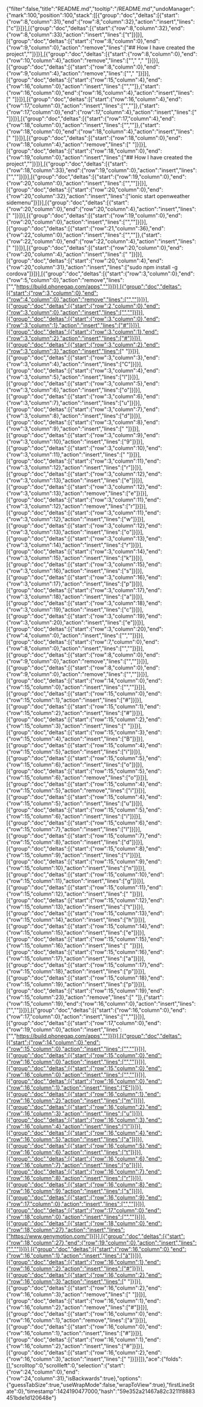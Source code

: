 {"filter":false,"title":"README.md","tooltip":"/README.md","undoManager":{"mark":100,"position":100,"stack":[[{"group":"doc","deltas":[{"start":{"row":8,"column":31},"end":{"row":8,"column":32},"action":"insert","lines":["c"]}]}],[{"group":"doc","deltas":[{"start":{"row":8,"column":32},"end":{"row":8,"column":33},"action":"insert","lines":["t"]}]}],[{"group":"doc","deltas":[{"start":{"row":8,"column":0},"end":{"row":9,"column":0},"action":"remove","lines":["## How I have created the project",""]}]}],[{"group":"doc","deltas":[{"start":{"row":8,"column":0},"end":{"row":10,"column":4},"action":"remove","lines":["","    ","    "]}]}],[{"group":"doc","deltas":[{"start":{"row":8,"column":0},"end":{"row":9,"column":4},"action":"remove","lines":["","    "]}]}],[{"group":"doc","deltas":[{"start":{"row":15,"column":4},"end":{"row":16,"column":0},"action":"insert","lines":["",""]},{"start":{"row":16,"column":0},"end":{"row":16,"column":4},"action":"insert","lines":["    "]}]}],[{"group":"doc","deltas":[{"start":{"row":16,"column":4},"end":{"row":17,"column":0},"action":"insert","lines":["",""]},{"start":{"row":17,"column":0},"end":{"row":17,"column":4},"action":"insert","lines":["    "]}]}],[{"group":"doc","deltas":[{"start":{"row":17,"column":4},"end":{"row":18,"column":0},"action":"insert","lines":["",""]},{"start":{"row":18,"column":0},"end":{"row":18,"column":4},"action":"insert","lines":["    "]}]}],[{"group":"doc","deltas":[{"start":{"row":18,"column":0},"end":{"row":18,"column":4},"action":"remove","lines":["    "]}]}],[{"group":"doc","deltas":[{"start":{"row":18,"column":0},"end":{"row":19,"column":0},"action":"insert","lines":["## How I have created the project",""]}]}],[{"group":"doc","deltas":[{"start":{"row":18,"column":33},"end":{"row":19,"column":0},"action":"insert","lines":["",""]}]}],[{"group":"doc","deltas":[{"start":{"row":19,"column":0},"end":{"row":20,"column":0},"action":"insert","lines":["",""]}]}],[{"group":"doc","deltas":[{"start":{"row":20,"column":0},"end":{"row":20,"column":32},"action":"insert","lines":["ionic start openweather sidemenu"]}]}],[{"group":"doc","deltas":[{"start":{"row":20,"column":0},"end":{"row":20,"column":4},"action":"insert","lines":["    "]}]}],[{"group":"doc","deltas":[{"start":{"row":19,"column":0},"end":{"row":20,"column":0},"action":"insert","lines":["",""]}]}],[{"group":"doc","deltas":[{"start":{"row":21,"column":36},"end":{"row":22,"column":0},"action":"insert","lines":["",""]},{"start":{"row":22,"column":0},"end":{"row":22,"column":4},"action":"insert","lines":["    "]}]}],[{"group":"doc","deltas":[{"start":{"row":20,"column":0},"end":{"row":20,"column":4},"action":"insert","lines":["    "]}]}],[{"group":"doc","deltas":[{"start":{"row":20,"column":4},"end":{"row":20,"column":31},"action":"insert","lines":["sudo npm install -g cordova"]}]}],[{"group":"doc","deltas":[{"start":{"row":3,"column":0},"end":{"row":5,"column":0},"action":"remove","lines":["","https://build.phonegap.com/apps",""]}]}],[{"group":"doc","deltas":[{"start":{"row":3,"column":0},"end":{"row":4,"column":0},"action":"remove","lines":["",""]}]}],[{"group":"doc","deltas":[{"start":{"row":2,"column":0},"end":{"row":3,"column":0},"action":"insert","lines":["",""]}]}],[{"group":"doc","deltas":[{"start":{"row":3,"column":0},"end":{"row":3,"column":1},"action":"insert","lines":["#"]}]}],[{"group":"doc","deltas":[{"start":{"row":3,"column":1},"end":{"row":3,"column":2},"action":"insert","lines":["#"]}]}],[{"group":"doc","deltas":[{"start":{"row":3,"column":2},"end":{"row":3,"column":3},"action":"insert","lines":[" "]}]}],[{"group":"doc","deltas":[{"start":{"row":3,"column":3},"end":{"row":3,"column":4},"action":"insert","lines":["C"]}]}],[{"group":"doc","deltas":[{"start":{"row":3,"column":4},"end":{"row":3,"column":5},"action":"insert","lines":["l"]}]}],[{"group":"doc","deltas":[{"start":{"row":3,"column":5},"end":{"row":3,"column":6},"action":"insert","lines":["o"]}]}],[{"group":"doc","deltas":[{"start":{"row":3,"column":6},"end":{"row":3,"column":7},"action":"insert","lines":["u"]}]}],[{"group":"doc","deltas":[{"start":{"row":3,"column":7},"end":{"row":3,"column":8},"action":"insert","lines":["d"]}]}],[{"group":"doc","deltas":[{"start":{"row":3,"column":8},"end":{"row":3,"column":9},"action":"insert","lines":[" "]}]}],[{"group":"doc","deltas":[{"start":{"row":3,"column":9},"end":{"row":3,"column":10},"action":"insert","lines":["9"]}]}],[{"group":"doc","deltas":[{"start":{"row":3,"column":10},"end":{"row":3,"column":11},"action":"insert","lines":[" "]}]}],[{"group":"doc","deltas":[{"start":{"row":3,"column":11},"end":{"row":3,"column":12},"action":"insert","lines":["r"]}]}],[{"group":"doc","deltas":[{"start":{"row":3,"column":12},"end":{"row":3,"column":13},"action":"insert","lines":["e"]}]}],[{"group":"doc","deltas":[{"start":{"row":3,"column":12},"end":{"row":3,"column":13},"action":"remove","lines":["e"]}]}],[{"group":"doc","deltas":[{"start":{"row":3,"column":11},"end":{"row":3,"column":12},"action":"remove","lines":["r"]}]}],[{"group":"doc","deltas":[{"start":{"row":3,"column":11},"end":{"row":3,"column":12},"action":"insert","lines":["w"]}]}],[{"group":"doc","deltas":[{"start":{"row":3,"column":12},"end":{"row":3,"column":13},"action":"insert","lines":["o"]}]}],[{"group":"doc","deltas":[{"start":{"row":3,"column":13},"end":{"row":3,"column":14},"action":"insert","lines":["r"]}]}],[{"group":"doc","deltas":[{"start":{"row":3,"column":14},"end":{"row":3,"column":15},"action":"insert","lines":["k"]}]}],[{"group":"doc","deltas":[{"start":{"row":3,"column":15},"end":{"row":3,"column":16},"action":"insert","lines":["s"]}]}],[{"group":"doc","deltas":[{"start":{"row":3,"column":16},"end":{"row":3,"column":17},"action":"insert","lines":["p"]}]}],[{"group":"doc","deltas":[{"start":{"row":3,"column":17},"end":{"row":3,"column":18},"action":"insert","lines":["a"]}]}],[{"group":"doc","deltas":[{"start":{"row":3,"column":18},"end":{"row":3,"column":19},"action":"insert","lines":["c"]}]}],[{"group":"doc","deltas":[{"start":{"row":3,"column":19},"end":{"row":3,"column":20},"action":"insert","lines":["e"]}]}],[{"group":"doc","deltas":[{"start":{"row":3,"column":20},"end":{"row":4,"column":0},"action":"insert","lines":["",""]}]}],[{"group":"doc","deltas":[{"start":{"row":7,"column":0},"end":{"row":8,"column":0},"action":"insert","lines":["",""]}]}],[{"group":"doc","deltas":[{"start":{"row":8,"column":0},"end":{"row":9,"column":0},"action":"remove","lines":["",""]}]}],[{"group":"doc","deltas":[{"start":{"row":8,"column":0},"end":{"row":9,"column":0},"action":"remove","lines":["",""]}]}],[{"group":"doc","deltas":[{"start":{"row":14,"column":0},"end":{"row":15,"column":0},"action":"insert","lines":["",""]}]}],[{"group":"doc","deltas":[{"start":{"row":15,"column":0},"end":{"row":15,"column":1},"action":"insert","lines":["#"]}]}],[{"group":"doc","deltas":[{"start":{"row":15,"column":1},"end":{"row":15,"column":2},"action":"insert","lines":["#"]}]}],[{"group":"doc","deltas":[{"start":{"row":15,"column":2},"end":{"row":15,"column":3},"action":"insert","lines":[" "]}]}],[{"group":"doc","deltas":[{"start":{"row":15,"column":3},"end":{"row":15,"column":4},"action":"insert","lines":["B"]}]}],[{"group":"doc","deltas":[{"start":{"row":15,"column":4},"end":{"row":15,"column":5},"action":"insert","lines":["i"]}]}],[{"group":"doc","deltas":[{"start":{"row":15,"column":5},"end":{"row":15,"column":6},"action":"insert","lines":["o"]}]}],[{"group":"doc","deltas":[{"start":{"row":15,"column":5},"end":{"row":15,"column":6},"action":"remove","lines":["o"]}]}],[{"group":"doc","deltas":[{"start":{"row":15,"column":4},"end":{"row":15,"column":5},"action":"remove","lines":["i"]}]}],[{"group":"doc","deltas":[{"start":{"row":15,"column":4},"end":{"row":15,"column":5},"action":"insert","lines":["u"]}]}],[{"group":"doc","deltas":[{"start":{"row":15,"column":5},"end":{"row":15,"column":6},"action":"insert","lines":["i"]}]}],[{"group":"doc","deltas":[{"start":{"row":15,"column":6},"end":{"row":15,"column":7},"action":"insert","lines":["l"]}]}],[{"group":"doc","deltas":[{"start":{"row":15,"column":7},"end":{"row":15,"column":8},"action":"insert","lines":["d"]}]}],[{"group":"doc","deltas":[{"start":{"row":15,"column":8},"end":{"row":15,"column":9},"action":"insert","lines":["i"]}]}],[{"group":"doc","deltas":[{"start":{"row":15,"column":9},"end":{"row":15,"column":10},"action":"insert","lines":["n"]}]}],[{"group":"doc","deltas":[{"start":{"row":15,"column":10},"end":{"row":15,"column":11},"action":"insert","lines":["g"]}]}],[{"group":"doc","deltas":[{"start":{"row":15,"column":11},"end":{"row":15,"column":12},"action":"insert","lines":[" "]}]}],[{"group":"doc","deltas":[{"start":{"row":15,"column":12},"end":{"row":15,"column":13},"action":"insert","lines":["t"]}]}],[{"group":"doc","deltas":[{"start":{"row":15,"column":13},"end":{"row":15,"column":14},"action":"insert","lines":["h"]}]}],[{"group":"doc","deltas":[{"start":{"row":15,"column":14},"end":{"row":15,"column":15},"action":"insert","lines":["e"]}]}],[{"group":"doc","deltas":[{"start":{"row":15,"column":15},"end":{"row":15,"column":16},"action":"insert","lines":[" "]}]}],[{"group":"doc","deltas":[{"start":{"row":15,"column":16},"end":{"row":15,"column":17},"action":"insert","lines":["a"]}]}],[{"group":"doc","deltas":[{"start":{"row":15,"column":17},"end":{"row":15,"column":18},"action":"insert","lines":["p"]}]}],[{"group":"doc","deltas":[{"start":{"row":15,"column":18},"end":{"row":15,"column":19},"action":"insert","lines":["p"]}]}],[{"group":"doc","deltas":[{"start":{"row":15,"column":19},"end":{"row":15,"column":23},"action":"remove","lines":["    "]},{"start":{"row":15,"column":19},"end":{"row":16,"column":0},"action":"insert","lines":["",""]}]}],[{"group":"doc","deltas":[{"start":{"row":16,"column":0},"end":{"row":17,"column":0},"action":"insert","lines":["",""]}]}],[{"group":"doc","deltas":[{"start":{"row":17,"column":0},"end":{"row":19,"column":0},"action":"insert","lines":["","https://build.phonegap.com/apps",""]}]}],[{"group":"doc","deltas":[{"start":{"row":14,"column":0},"end":{"row":15,"column":0},"action":"insert","lines":["",""]}]}],[{"group":"doc","deltas":[{"start":{"row":15,"column":0},"end":{"row":16,"column":0},"action":"insert","lines":["",""]}]}],[{"group":"doc","deltas":[{"start":{"row":15,"column":0},"end":{"row":16,"column":0},"action":"insert","lines":["",""]}]}],[{"group":"doc","deltas":[{"start":{"row":16,"column":0},"end":{"row":16,"column":1},"action":"insert","lines":["E"]}]}],[{"group":"doc","deltas":[{"start":{"row":16,"column":1},"end":{"row":16,"column":2},"action":"insert","lines":["m"]}]}],[{"group":"doc","deltas":[{"start":{"row":16,"column":2},"end":{"row":16,"column":3},"action":"insert","lines":["u"]}]}],[{"group":"doc","deltas":[{"start":{"row":16,"column":3},"end":{"row":16,"column":4},"action":"insert","lines":["l"]}]}],[{"group":"doc","deltas":[{"start":{"row":16,"column":4},"end":{"row":16,"column":5},"action":"insert","lines":["a"]}]}],[{"group":"doc","deltas":[{"start":{"row":16,"column":5},"end":{"row":16,"column":6},"action":"insert","lines":["t"]}]}],[{"group":"doc","deltas":[{"start":{"row":16,"column":6},"end":{"row":16,"column":7},"action":"insert","lines":["o"]}]}],[{"group":"doc","deltas":[{"start":{"row":16,"column":7},"end":{"row":16,"column":8},"action":"insert","lines":["r"]}]}],[{"group":"doc","deltas":[{"start":{"row":16,"column":8},"end":{"row":16,"column":9},"action":"insert","lines":["s"]}]}],[{"group":"doc","deltas":[{"start":{"row":16,"column":9},"end":{"row":17,"column":0},"action":"insert","lines":["",""]}]}],[{"group":"doc","deltas":[{"start":{"row":17,"column":0},"end":{"row":18,"column":0},"action":"insert","lines":["",""]}]}],[{"group":"doc","deltas":[{"start":{"row":18,"column":0},"end":{"row":18,"column":27},"action":"insert","lines":["https://www.genymotion.com/"]}]}],[{"group":"doc","deltas":[{"start":{"row":18,"column":27},"end":{"row":19,"column":0},"action":"insert","lines":["",""]}]}],[{"group":"doc","deltas":[{"start":{"row":16,"column":0},"end":{"row":16,"column":1},"action":"insert","lines":["à"]}]}],[{"group":"doc","deltas":[{"start":{"row":16,"column":1},"end":{"row":16,"column":2},"action":"insert","lines":["#"]}]}],[{"group":"doc","deltas":[{"start":{"row":16,"column":2},"end":{"row":16,"column":3},"action":"insert","lines":[" "]}]}],[{"group":"doc","deltas":[{"start":{"row":16,"column":2},"end":{"row":16,"column":3},"action":"remove","lines":[" "]}]}],[{"group":"doc","deltas":[{"start":{"row":16,"column":1},"end":{"row":16,"column":2},"action":"remove","lines":["#"]}]}],[{"group":"doc","deltas":[{"start":{"row":16,"column":0},"end":{"row":16,"column":1},"action":"remove","lines":["à"]}]}],[{"group":"doc","deltas":[{"start":{"row":16,"column":0},"end":{"row":16,"column":1},"action":"insert","lines":["#"]}]}],[{"group":"doc","deltas":[{"start":{"row":16,"column":1},"end":{"row":16,"column":2},"action":"insert","lines":["#"]}]}],[{"group":"doc","deltas":[{"start":{"row":16,"column":2},"end":{"row":16,"column":3},"action":"insert","lines":[" "]}]}]]},"ace":{"folds":[],"scrolltop":0,"scrollleft":0,"selection":{"start":{"row":24,"column":0},"end":{"row":24,"column":31},"isBackwards":true},"options":{"guessTabSize":true,"useWrapMode":false,"wrapToView":true},"firstLineState":0},"timestamp":1424190477000,"hash":"59e352a21467a82c3211f8883451bde1d120648e"}